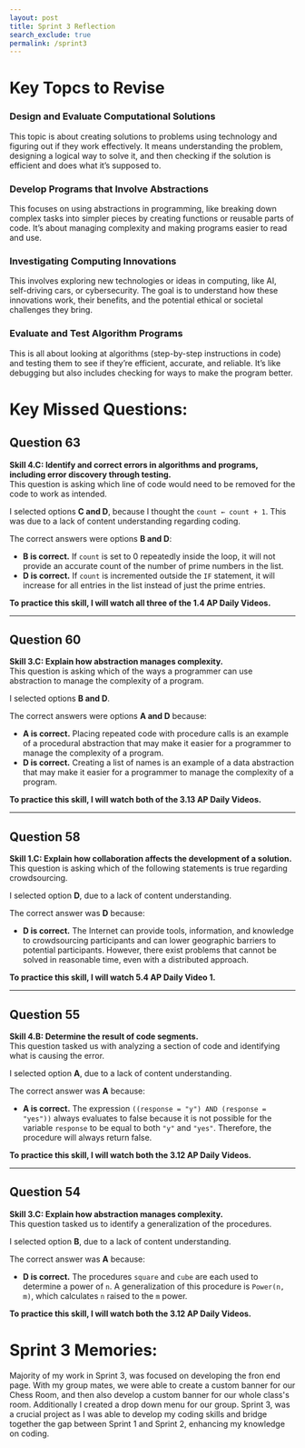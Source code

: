 ```yaml
---
layout: post
title: Sprint 3 Reflection
search_exclude: true
permalink: /sprint3
---
```


# Key Topcs to Revise

### Design and Evaluate Computational Solutions  
This topic is about creating solutions to problems using technology and figuring out if they work effectively. It means understanding the problem, designing a logical way to solve it, and then checking if the solution is efficient and does what it’s supposed to.

### Develop Programs that Involve Abstractions  
This focuses on using abstractions in programming, like breaking down complex tasks into simpler pieces by creating functions or reusable parts of code. It’s about managing complexity and making programs easier to read and use.

### Investigating Computing Innovations  
This involves exploring new technologies or ideas in computing, like AI, self-driving cars, or cybersecurity. The goal is to understand how these innovations work, their benefits, and the potential ethical or societal challenges they bring.

### Evaluate and Test Algorithm Programs  
This is all about looking at algorithms (step-by-step instructions in code) and testing them to see if they’re efficient, accurate, and reliable. It’s like debugging but also includes checking for ways to make the program better.

# Key Missed Questions:

## Question 63  
**Skill 4.C: Identify and correct errors in algorithms and programs, including error discovery through testing.**  
This question is asking which line of code would need to be removed for the code to work as intended.  

I selected options **C and D**, because I thought the `count ← count + 1`. This was due to a lack of content understanding regarding coding.  

The correct answers were options **B and D**:  
- **B is correct.** If `count` is set to 0 repeatedly inside the loop, it will not provide an accurate count of the number of prime numbers in the list.  
- **D is correct.** If `count` is incremented outside the `IF` statement, it will increase for all entries in the list instead of just the prime entries.  

**To practice this skill, I will watch all three of the 1.4 AP Daily Videos.**  

---

## Question 60  
**Skill 3.C: Explain how abstraction manages complexity.**  
This question is asking which of the ways a programmer can use abstraction to manage the complexity of a program.  

I selected options **B and D**.  

The correct answers were options **A and D** because:  
- **A is correct.** Placing repeated code with procedure calls is an example of a procedural abstraction that may make it easier for a programmer to manage the complexity of a program.  
- **D is correct.** Creating a list of names is an example of a data abstraction that may make it easier for a programmer to manage the complexity of a program.  

**To practice this skill, I will watch both of the 3.13 AP Daily Videos.**  

---

## Question 58  
**Skill 1.C: Explain how collaboration affects the development of a solution.**  
This question is asking which of the following statements is true regarding crowdsourcing.  

I selected option **D**, due to a lack of content understanding.  

The correct answer was **D** because:  
- **D is correct.** The Internet can provide tools, information, and knowledge to crowdsourcing participants and can lower geographic barriers to potential participants. However, there exist problems that cannot be solved in reasonable time, even with a distributed approach.  

**To practice this skill, I will watch 5.4 AP Daily Video 1.**  

---

## Question 55  
**Skill 4.B: Determine the result of code segments.**  
This question tasked us with analyzing a section of code and identifying what is causing the error.  

I selected option **A**, due to a lack of content understanding.  

The correct answer was **A** because:  
- **A is correct.** The expression `((response = "y") AND (response = "yes"))` always evaluates to false because it is not possible for the variable `response` to be equal to both `"y"` and `"yes"`. Therefore, the procedure will always return false.  

**To practice this skill, I will watch both the 3.12 AP Daily Videos.**  

---

## Question 54  
**Skill 3.C: Explain how abstraction manages complexity.**  
This question tasked us to identify a generalization of the procedures.  

I selected option **B**, due to a lack of content understanding.  

The correct answer was **A** because:  
- **D is correct.** The procedures `square` and `cube` are each used to determine a power of `n`. A generalization of this procedure is `Power(n, m)`, which calculates `n` raised to the `m` power.  

**To practice this skill, I will watch both the 3.12 AP Daily Videos.**  

 
# Sprint 3 Memories:

Majority of my work in Sprint 3, was focused on developing the fron end page. With my group mates, we were able to create a custom banner for our Chess Room, and then also develop a custom banner for our whole class's room. Additionally I created a drop down menu for our group. Sprint 3, was a crucial project as I was able to develop my coding skills and bridge together the gap between Sprint 1 and Sprint 2, enhancing my knowledge on coding.





